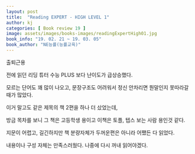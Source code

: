 ```yaml
---
layout: post
title:  "Reading EXPERT - HIGH LEVEL 1"
author: kj
categories: [ Book review 19 ]
image: assets/images/books-images/readingExpertHigh01.jpg
book_info: "19. 02. 21 ~ 19. 03. 05"
book_author: "NE능률(능률교육)"
---
```

출퇴근용

전에 읽던 리딩 튜터 수능 PLUS 보다 난이도가 급상승했다.

모르는 단어도 꽤 많이 나오고, 문장구조도 어려워서 정신 안차리면 뭔말인지 못따라갈때가 많았다.

이거 말고도 같은 제목의 책 2편을 하나 더 샀었는데,

방금 목차를 보니 그 책은 고등학생 용이고 이책은 토플, 텝스 보는 사람 용인것 같다.

지문이 어렵고, 길긴하지만 책 분량자체가 두꺼운편은 아니라 어쨌든 다 읽었다.

내용이나 구성 자체는 만족스러웠다. 나중에 다시 꺼내 읽어야겠다.

